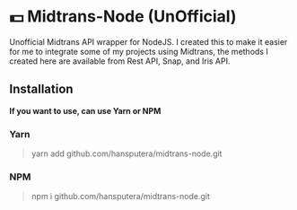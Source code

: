 # 💵 Midtrans-Node (UnOfficial)
Unofficial Midtrans API wrapper for NodeJS. I created this to make it easier for me to integrate some of my projects using Midtrans, the methods I created here are available from Rest API, Snap, and Iris API.

## Installation
**If you want to use, can use Yarn or NPM**
### Yarn
> yarn add github.com/hansputera/midtrans-node.git
### NPM
> npm i github.com/hansputera/midtrans-node.git
